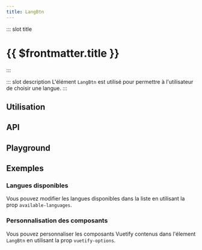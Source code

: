 ```yaml
---
title: LangBtn
---
```


::: slot title
# {{ $frontmatter.title }}
:::

::: slot description
L'élément `LangBtn` est utilisé pour permettre à l'utilisateur de choisir une langue.
:::

## Utilisation

<DocExample
  eager
  file="composants/lang-btn/examples/lang-btn"
/>

## API

<DocApi
  :value="['LangBtn']"
  :api="{
    LangBtn: {
      props: [
        {
          name: 'available-languages',
          type: 'string[] | AllLanguagesChar',
          default: '[\'fr\', \'en\']',
          description: 'Liste des langues disponibles (format *ISO 639-1*). Utilisez `*` pour afficher toutes les possibilités.'
        },
        {
          name: 'hide-down-arrow',
          type: 'boolean',
          default: 'false',
          description: 'Masque la flèche vers le bas à l\'intérieur du bouton.'
        },
        {
          name: 'label',
          type: 'string',
          default: '\'Choix de la langue. Actuellement\'',
          description: 'Le label accessible du bouton.'
        },
        {
          name: 'value',
          type: 'string',
          default: '\'fr\'',
          description: 'La langue sélectionnée.'
        },
        {
          name: 'vuetify-options',
          type: 'Options',
          default: 'undefined',
          description: 'Personnalisation des composants Vuetify en utilisant la directive `customizable`.',
          options: '{\n	menu: `VMenu`,\n	btn: `VBtn`,\n	icon: `VIcon`,\n	list: `VList`,\n	listItem: `VListItem`,\n	listItemTitle: `VListItemTitle`\n}'
        }
      ],
      events: [
        {
          name: 'change',
          description: 'Événement émis lorsque la valeur change.',
          value: 'lang: string'
        }
      ]
    }
  }"
/>

## Playground

<DocExample
  file="composants/lang-btn/examples/lang-btn-playground"
  hide-code-block
/>

## Exemples

### Langues disponibles

Vous pouvez modifier les langues disponibles dans la liste en utilisant la prop `available-languages`.

<DocExample file="composants/lang-btn/examples/lang-btn-available-languages" />

### Personnalisation des composants

Vous pouvez personnaliser les composants Vuetify contenus dans l'élement `LangBtn` en utilisant la prop `vuetify-options`.

<DocExample file="composants/lang-btn/examples/lang-btn-options" />
